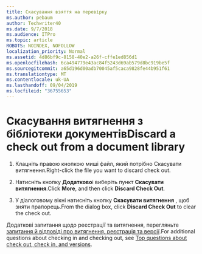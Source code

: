 ```yaml
---
title: Скасування взяття на перевірку
ms.author: pebaum
author: Techwriter40
ms.date: 9/7/2018
ms.audience: ITPro
ms.topic: article
ROBOTS: NOINDEX, NOFOLLOW
localization_priority: Normal
ms.assetid: 4d86bf9c-8158-40e2-a26f-cffe1ed856d1
ms.openlocfilehash: 6ca494779e43ac84f5243d69ab579d8bc919be5f
ms.sourcegitcommit: a65d196d00adb70045af5caca9828fe44b951f61
ms.translationtype: MT
ms.contentlocale: uk-UA
ms.lasthandoff: 09/04/2019
ms.locfileid: "36755653"
---
```

# <a name="discard-a-check-out-from-a-document-library"></a><span data-ttu-id="6c69a-102">Скасування витягнення з бібліотеки документів</span><span class="sxs-lookup"><span data-stu-id="6c69a-102">Discard a check out from a document library</span></span>

1. <span data-ttu-id="6c69a-103">Клацніть правою кнопкою миші файл, який потрібно Скасувати витягнення.</span><span class="sxs-lookup"><span data-stu-id="6c69a-103">Right-click the file you want to discard check out.</span></span>
    
2. <span data-ttu-id="6c69a-104">Натисніть кнопку **Додатково**і виберіть пункт **Скасувати витягнення**.</span><span class="sxs-lookup"><span data-stu-id="6c69a-104">Click **More**, and then click **Discard Check Out**.</span></span> 
    
3. <span data-ttu-id="6c69a-105">У діалоговому вікні натисніть кнопку **Скасувати витягнення** , щоб зняти прапорець.</span><span class="sxs-lookup"><span data-stu-id="6c69a-105">From the dialog box, click **Discard Check Out** to clear the check out.</span></span> 
    
<span data-ttu-id="6c69a-106">Додаткові запитання щодо реєстрації та витягнення, перегляньте [запитання й відповіді про витягнення, реєстрація та версії](https://go.microsoft.com/fwlink/?linkid=2018786).</span><span class="sxs-lookup"><span data-stu-id="6c69a-106">For additional questions about checking in and checking out, see [Top questions about check out, check in, and versions](https://go.microsoft.com/fwlink/?linkid=2018786).</span></span>
  

